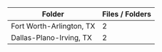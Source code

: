 | Folder                   |   Files / Folders |
|--------------------------|-------------------|
| Fort Worth-Arlington, TX |                 2 |
| Dallas-Plano-Irving, TX  |                 2 |